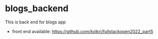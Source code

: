 # blogs_backend
This is back end for blogs app
 - front end available: https://github.com/kolkri/fullstackopen2022_part5
